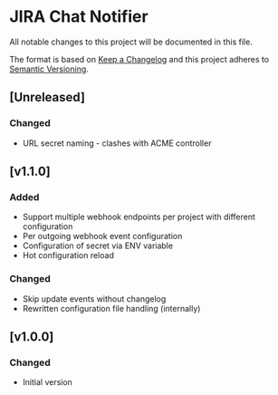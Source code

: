 # JIRA Chat Notifier

All notable changes to this project will be documented in this file.

The format is based on [Keep a Changelog](http://keepachangelog.com/en/1.0.0/)
and this project adheres to [Semantic Versioning](http://semver.org/spec/v2.0.0.html).

## [Unreleased]
### Changed
- URL secret naming - clashes with ACME controller

## [v1.1.0]
### Added
- Support multiple webhook endpoints per project with different configuration
- Per outgoing webhook event configuration
- Configuration of secret via ENV variable
- Hot configuration reload

### Changed
- Skip update events without changelog
- Rewritten configuration file handling (internally)

## [v1.0.0]
### Changed
- Initial version

